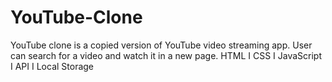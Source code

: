 # YouTube-Clone
YouTube clone is a copied version of YouTube video streaming app. User can search for a video and watch it in a new page. HTML I CSS I JavaScript I API I Local Storage
